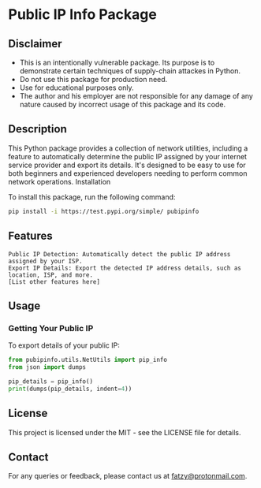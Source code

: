 # Public IP Info Package

## Disclaimer

- This is an intentionally vulnerable package. Its purpose is to demonstrate certain techniques of supply-chain attackes in Python.
- Do not use this package for production need.
- Use for educational purposes only.
- The author and his employer are not responsible for any damage of any nature caused by incorrect usage of this package and its code.

## Description

This Python package provides a collection of network utilities, including a feature to automatically determine the public IP assigned by your internet service provider and export its details. It's designed to be easy to use for both beginners and experienced developers needing to perform common network operations.
Installation

To install this package, run the following command:

```bash
pip install -i https://test.pypi.org/simple/ pubipinfo
```

## Features

    Public IP Detection: Automatically detect the public IP address assigned by your ISP.
    Export IP Details: Export the detected IP address details, such as location, ISP, and more.
    [List other features here]

## Usage

### Getting Your Public IP

To export details of your public IP:

```python
from pubipinfo.utils.NetUtils import pip_info
from json import dumps

pip_details = pip_info()
print(dumps(pip_details, indent=4))
```

## License

This project is licensed under the MIT - see the LICENSE file for details.

## Contact

For any queries or feedback, please contact us at fatzy@protonmail.com.
